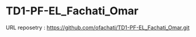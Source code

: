 # TD1-PF-EL_Fachati_Omar



URL reposetry :  https://github.com/ofachati/TD1-PF-EL_Fachati_Omar.git
